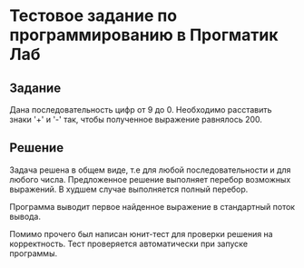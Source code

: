# Тестовое задание по программированию в Прогматик Лаб

## Задание

Дана последовательность цифр от 9 до 0. Необходимо расставить знаки '+' и '-' так, чтобы полученное выражение равнялось 200.

## Решение

Задача решена в общем виде, т.е для любой последовательности и для любого числа. 
Предложенное решение выполняет перебор возможных выражений. 
В худшем случае выполняется полный перебор.

Программа выводит первое найденное выражение в стандартный поток вывода. 

Помимо прочего был написан юнит-тест для проверки решения на корректность. 
Тест проверяется автоматически при запуске программы. 

